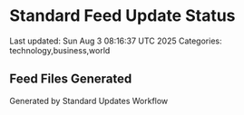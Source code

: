 # Standard Feed Update Status
Last updated: Sun Aug  3 08:16:37 UTC 2025
Categories: technology,business,world

## Feed Files Generated

Generated by Standard Updates Workflow
